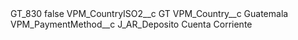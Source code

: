 <?xml version="1.0" encoding="UTF-8"?>
<CustomMetadata xmlns="http://soap.sforce.com/2006/04/metadata" xmlns:xsi="http://www.w3.org/2001/XMLSchema-instance" xmlns:xsd="http://www.w3.org/2001/XMLSchema">
    <label>GT_830</label>
    <protected>false</protected>
    <values>
        <field>VPM_CountryISO2__c</field>
        <value xsi:type="xsd:string">GT</value>
    </values>
    <values>
        <field>VPM_Country__c</field>
        <value xsi:type="xsd:string">Guatemala</value>
    </values>
    <values>
        <field>VPM_PaymentMethod__c</field>
        <value xsi:type="xsd:string">J_AR_Deposito Cuenta Corriente</value>
    </values>
</CustomMetadata>
